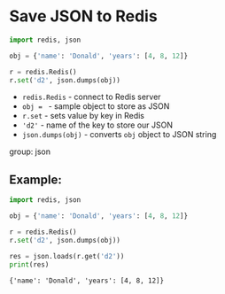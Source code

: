 # Save JSON to Redis

```python
import redis, json

obj = {'name': 'Donald', 'years': [4, 8, 12]}

r = redis.Redis()
r.set('d2', json.dumps(obj))
```

- `redis.Redis` - connect to Redis server
- `obj = ` - sample object to store as JSON
- `r.set` - sets value by key in Redis
- `'d2'` - name of the key to store our JSON
- `json.dumps(obj)` - converts `obj` object to JSON string

group: json

## Example: 
```python
import redis, json

obj = {'name': 'Donald', 'years': [4, 8, 12]}

r = redis.Redis()
r.set('d2', json.dumps(obj))

res = json.loads(r.get('d2'))
print(res)
```
```
{'name': 'Donald', 'years': [4, 8, 12]}

```


